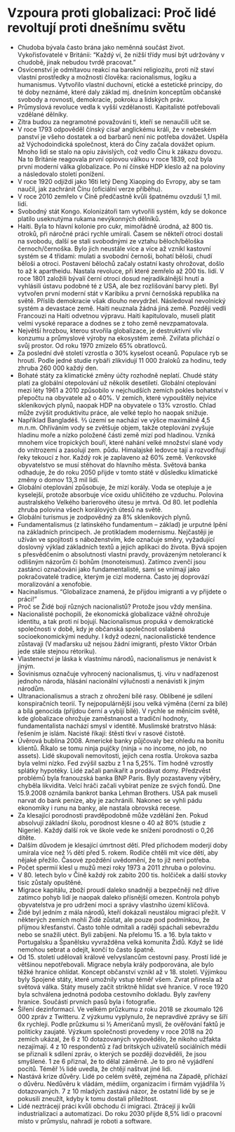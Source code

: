 # Vzpoura proti globalizaci: Proč lidé revoltují proti dnešnímu světu
* Chudoba bývala často brána jako neměnná součást život. Vykořisťovatelé v Británii: “Každý ví, že nižší třídy musí být udržovány v chudobě, jinak nebudou tvrdě pracovat.”
* Osvícenství je odmítavou reakcí na barokní religiozitu, proti níž staví vlastní prostředky a možnosti člověka: racionalismus, logiku a humanismus. Vytvořilo vlastní duchovní, etické a estetické principy, do té doby neznámé, které daly základ mj. dnešním konceptům občanské svobody a rovnosti, demokracie, pokroku a lidských práv.
* Průmyslová revoluce vedla k vyšší vzdělanosti. Kapitalisté potřebovali vzdělané dělníky.
* Zítra budou za negramotné považováni ti, kteří se nenaučili učit se.
* V roce 1793 odpověděl čínský císař anglickému králi, že v nebeském panství je všeho dostatek a od barbarů není nic potřeba dovážet. Uspěla až Východoindická společnost, která do Číny začala dovážet opium. Mnoho lidí se stalo na opiu závislých, což vedlo Čínu k zákazu dovozu. Na to Británie reagovala první opiovou válkou v roce 1839, což byla první moderní válka globalizace. Po ní čínské HDP kleslo až na poloviny a následovalo století ponížení.
* V roce 1920 odjíždí jako 16ti letý Deng Xiaoping do Evropy, aby se tam naučil, jak zachránit Čínu (oficiální verze příběhu).
* V roce 2010 zemřelo v Číně předčastně kvůli špatnému ovzduší 1,1 mil. lidí.
* Svobodný stát Kongo. Kolonizátoři tam vytvořili systém, kdy se dokonce platilo useknutýma rukama nevýkonných dělníků.
* Haiti. Byla to hlavní kolonie pro cukr, mimořádně úrodná, až 800 tis. otroků, při náročné práci rychle umírali. Časem se někteří otroci dostali na svobodu, další se stali svobodnými ze vztahu běloch/běloška černoch/černoška. Bylo jich neustále více a více až vznikl kastovní systém se 4 třídami: mulati a svobodní černoši, bohatí běloši, chudí běloši a otroci. Postavení bělochů začaly ostatní kasty ohrožovat, došlo to až k apartheidu. Nastala revoluce, při které zemřelo až 200 tis. lidí. V roce 1801 založili bývalí černí otroci dosud nejradikálnější hnutí a vyhlásili ústavu podobné té z USA, ale bez rozlišování barvy pleti. Byl vytvořen první moderní stát v Karibiku a první černošská republika na světě. Příslib demokracie však dlouho nevydržel. Následoval nevolnický systém a devastace země. Haiti neuznala žádná jiná země. Později vedli Francouzi na Haiti odvetnou výpravu. Haiti kapitulovalo, museli platit velmi vysoké reparace a dodnes se z toho země nevzpamatovala.
* Největší hrozbou, kterou stvořila globalizace, je destruktivní vliv konzumu a průmyslové výroby na ekosystém země. Zvířata přichází o svůj prostor. Od roku 1970 zmizelo 65% obratlovců.
* Za poslední dvě století vzrostla o 30% kyselost oceanů. Populace ryb se hroutí. Podle jedné studie rybáři zlikvidují 11 000 žraloků za hodinu, tedy zhruba 260 000 každý den.
* Bohaté státy za klimatické změny účty rozhodně neplatí. Chudé státy platí za globální otepolování už několik desetiletí. Globální oteplování mezi léty 1961 a 2010 způsobilo v nejchudších zemích pokles bohatství v přepočtu na obyvatele až o 40%. V zemích, které vypouštěly nejvíce skleníkových plynů, naopak HDP na obyvatele o 13% vzrostlo. Chlad může zvýšit produktivitu práce, ale velké teplo ho naopak snižuje.
* Například Bangladéš. ⅔ území se nachází ve výšce maximálně 4,5 m.n.m. Ohříváním vody se zvětšuje objem, takže oteplování zvyšuje hladinu moře a nízko položené části země mizí pod hladinou. Vzniká mnohem více tropických bouří, které nahání velké množství slané vody do vnitrozemí a zasolují zem. půdu. Himalajské ledovce tají a rozvoďňují řeky tekoucí z hor. Každý rok je zaplaveno až 60% země. Venkovské obyvatelstvo se musí stěhovat do hlavního města. Světová banka odhaduje, že do roku 2050 přijde v tomto státě v důsledku klimatické změny o domov 13,3 mil lidí.
* Globální oteplování způsobuje, že mizí korály. Voda se otepluje a je kyselejší, protože absorbuje více oxidu uhličitého ze vzduchu. Polovina australského Velkého barierového útesu je mrtvá. Od 80. let podlehla zhruba polovina všech korálových útesů na světě.
* Globální turismus je zodpovědný za 8% skleníkových plynů.
* Fundamentalismus (z latinského fundamentum – základ) je urputné lpění na základních principech. Je protikladem modernismu. Nejčastěji je užíván ve spojitosti s náboženstvím, kde označuje směry, vyžadující doslovný výklad základních textů a jejich aplikaci do života. Bývá spojen s přesvědčením o absolutnosti vlastní pravdy, provázeným netolerancí k odlišným názorům či bohům (monoteismus). Zatímco zvenčí jsou zastánci označováni jako fundamentalisté, sami se vnímají jako pokračovatelé tradice, kterým je cizí moderna. Často jej doprovází moralizování a xenofobie.
* Nacinalismus. “Globalizace znamená, že přijdou imigranti a vy přijdete o práci!”
* Proč se Židé bojí různých nacionalistů? Protože jsou vždy menšina.
* Nacionalisté pochopili, že ekonomická globalizace vážně ohrožuje identitu, a tak proti ní bojují. Nacionalismus propuká v demokratické společnosti v době, kdy je občanská společnost oslabená socioekonomickými neduhy. I když odezní, nacionalistické tendence zůstavaji (V maďarsku už nejsou žádní imigranti, přesto Viktor Orbán jede stále stejnou rétoriku).
* Vlastenectví je láska k vlastnímu národů, nacionalismus je nenávist k jiným.
* Šovinismus označuje vyhrocený nacionalismus, tj. víru v nadřazenost jednoho národa, hlásání nacionální výlučnosti a nenávisti k jiným národům.
* Ultranacionalismus a strach z ohrožení bílé rasy. Oblíbené je sdílení konspiračních teorií. Ty nejpopulárnější jsou velká výměna (černí za bílé) a bílá genocida (přijdou černí a vybijí bílé). V rychle se měnícím světě, kde globalizace ohrožuje zaměstnanost a tradiční hodnoty, fundamentalista nachází smysl v identitě. Muslimské bratrstvo hlásá: řešením je islám. Nacisté říkají: štěstí tkví v rasové čistotě.
* Úvěrová bublina 2008. Americké banky půjčovaly bez ohledu na bonitu klientů. Říkalo se tomu ninja pujčky (ninja = no income, no job, no assets). Lidé skupovali nemovitosti, jejich cena rostla. Urokova sazba byla velmi nízko. Fed zvýšil sazbu z 1 na 5,25%. Tím hodně vzrostly splátky hypotéky. Lidé začali panikařit a prodávat domy. Předzvěst problémů byla franouzská banka BNP Paris. Byly pozastaveny výběry, chyběla likvidita. Velcí hráči začali vybírat peníze ze svých fondů. Dne 15.9.2008 oznámila bankrot banka Lehman Brothers. USA pak museli narvat do bank peníze, aby je zachránili. Nakonec se vyhli pádu ekonomiky i runu na banky, ale nastala obrovská recese.
* Za klesající porodnosti pravděpodobně může vzdělání žen. Pokud absolvují základní školu, porodnost klesne o 40 až 80% (studie z Nigerie). Každý další rok ve škole vede ke snížení porodnosti o 0,26 dítěte.
* Dalším důvodem je klesající úmrtnost dětí. Před příchodem moderjí doby umírala více než ⅓ dětí před 5. rokem. Rodiče chtěli mít více dětí, aby nějaké přežilo. Časové zpoždění uvědomění, že to již není potřeba.
* Počet spermií klesl u mužů mezi roky 1973 a 2011 zhruba o polovinu.
* V 80. letech bylo v Číně každý rok zabito 200 tis. holčiček a další stovky tisíc zůstaly opuštěné.
* Migrace kapitálu, zboží proudí daleko snadněji a bezpečněji než dříve zatímco pohyb lidí je naopak daleko přísnější omezen. Kontrola pohyb obyvatelstva je pro udržení moci a správy vlastního území klíčová. 
* Židé byl jedním z mála národů, kteří dokázali neustálou migraci přežít. V některých zemích mohli Židé zůstat, ale pouze pod podmínkou, že příjmou křesťanství. Často tohle odmítali a raději spáchali sebevraždu nebo se snažili utéct. Byli zabíjeni. Na přelomu 15. a 16. byla takto v Portugalsku a Španělsku vyvražděna velká komunita Židů. Když se lidé nemohou sebrat a odejít, končí to často špatně.
* Od 15. století udělovali králové velvyslancům cestovní pasy. Prostí lidé je většinou nepotřebovali. Migrace nebyla krály podporována, ale bylo těžké hranice ohlídat. Koncept občanství vznikl až v 18. století. Výjimkou byly Spojené státy, které umožnily vstup téměř všem. Zvrat přinesla až světová válka. Státy musely začít striktně hlídat své hranice. V roce 1920 byla schválena jednotná podoba cestovního dokladu. Byly zavřeny hranice. Součástí prvních pasů byla i fotografie.
* Šíření dezinformací. Ve velkém průzkumu z roku 2018 se zkoumalo 126 000 zpráv z Twitteru. Z výzkumu vyplynulo, že nepravdivé zprávy se šíří 6x rychleji. Podle průzkumu si ½ Američanů myslí, že ověřování faktů je politicky zaujaté. Výzkum společnosti provedeny v roce 2018 na 20 zemích ukázal, že 6 z 10 dotazovaných vypovědělo, že nikoho užfakta nezajímají. 4 z 10 respondentů z řad britských uživatelů sociálních médii se přiznali k sdílení zpráv, o kterých se později dozvěděli, že jsou smyšlené. 1 ze 6 přiznal, že to dělal záměrně. Je to pro ně vyjádření pocitů. Téměř ⅕ lidé uvedla, že chtějí naštvat jiné lidi.
* Nastává krize důvěry. Lidé po celém světě, zejména na Západě, příchází o důvěru. Nedůvěru k vládám, médiím, organizacím i firmám vyjádřila ½ dotazovaných. 7 z 10 mladých zastává názor, že ostatní lidé by se je pokusili zneužít, kdyby k tomu dostali příležitost.
* Lidé neztrácejí práci kvůli obchodu či imigraci. Ztrácejí ji kvůli industrializaci a automatizaci. Do roku 2030 přijde 8,5% lidí o pracovní místo v průmyslu, nahradí je roboti a software.
